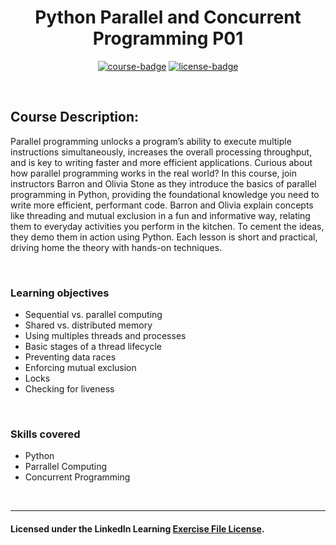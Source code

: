 <div align="center">

# Python Parallel and Concurrent Programming P01

[![course-badge]][course-link]
[![license-badge]][LICENSE]

</div>

<!-- badge info -->
[course-badge]:https://img.shields.io/badge/learning-python-white?logo=Linkedin&labelColor=blue&style=for-the-badge
[course-link]:https://www.linkedin.com/learning/python-parallel-and-concurrent-programming-part-1 "Python Parallel and Concurrent Programming P01"
[license-badge]:https://img.shields.io/badge/learning-license-success?logo=Linkedin&labelColor=black&style=for-the-badge

<br>

## Course Description:
Parallel programming unlocks a program’s ability to execute multiple instructions simultaneously, increases the overall processing throughput, and is key to writing faster and more efficient applications. Curious about how parallel programming works in the real world? In this course, join instructors Barron and Olivia Stone as they introduce the basics of parallel programming in Python, providing the foundational knowledge you need to write more efficient, performant code. Barron and Olivia explain concepts like threading and mutual exclusion in a fun and informative way, relating them to everyday activities you perform in the kitchen. To cement the ideas, they demo them in action using Python. Each lesson is short and practical, driving home the theory with hands-on techniques.

<br>

### Learning objectives
- Sequential vs. parallel computing
- Shared vs. distributed memory
- Using multiples threads and processes
- Basic stages of a thread lifecycle
- Preventing data races
- Enforcing mutual exclusion
- Locks
- Checking for liveness

<br>

### Skills covered
- Python
- Parrallel Computing
- Concurrent Programming

<br>

---
#### Licensed under the LinkedIn Learning [Exercise File License][LICENSE].

[LICENSE]:../../LICENSE "LinkedIn Learning License"